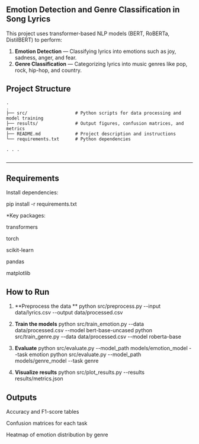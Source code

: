 ## Emotion Detection and Genre Classification in Song Lyrics

This project uses transformer-based NLP models (BERT, RoBERTa, DistilBERT) to perform:
1. **Emotion Detection** — Classifying lyrics into emotions such as joy, sadness, anger, and fear.
2. **Genre Classification** — Categorizing lyrics into music genres like pop, rock, hip-hop, and country.


## Project Structure
```
.  
.
├── src/                  # Python scripts for data processing and model training
├── results/              # Output figures, confusion matrices, and metrics
├── README.md             # Project description and instructions
└── requirements.txt      # Python dependencies

. . .     
 
```
<hr>
     
 
## Requirements

Install dependencies:

pip install -r requirements.txt


*Key packages:

transformers

torch

scikit-learn

pandas

matplotlib

## How to Run
1. **Preprocess the data **
python src/preprocess.py --input data/lyrics.csv --output data/processed.csv

2. **Train the models**
python src/train_emotion.py --data data/processed.csv --model bert-base-uncased
python src/train_genre.py --data data/processed.csv --model roberta-base

3. **Evaluate**
python src/evaluate.py --model_path models/emotion_model --task emotion
python src/evaluate.py --model_path models/genre_model --task genre

4. **Visualize results**
python src/plot_results.py --results results/metrics.json

## Outputs

Accuracy and F1-score tables

Confusion matrices for each task

Heatmap of emotion distribution by genre
